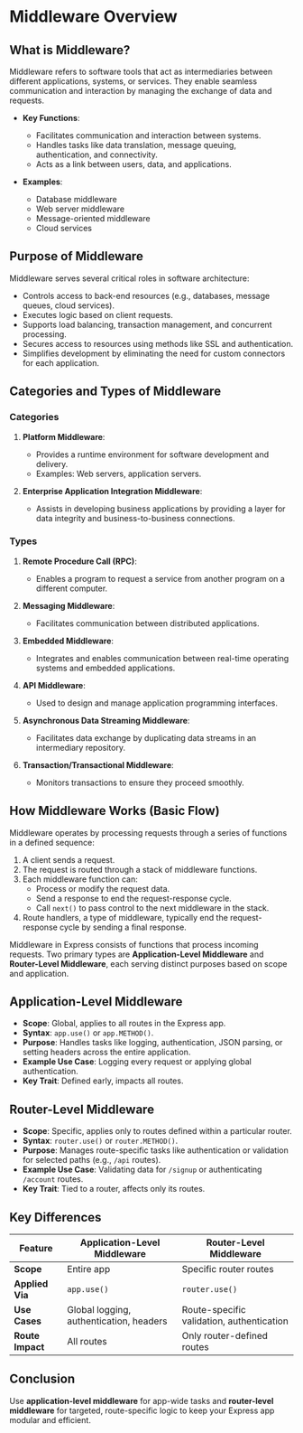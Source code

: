 # Middleware Overview

## What is Middleware?
Middleware refers to software tools that act as intermediaries between different applications, systems, or services. They enable seamless communication and interaction by managing the exchange of data and requests.

- **Key Functions**:
  - Facilitates communication and interaction between systems.
  - Handles tasks like data translation, message queuing, authentication, and connectivity.
  - Acts as a link between users, data, and applications.

- **Examples**:
  - Database middleware
  - Web server middleware
  - Message-oriented middleware
  - Cloud services

## Purpose of Middleware
Middleware serves several critical roles in software architecture:

- Controls access to back-end resources (e.g., databases, message queues, cloud services).
- Executes logic based on client requests.
- Supports load balancing, transaction management, and concurrent processing.
- Secures access to resources using methods like SSL and authentication.
- Simplifies development by eliminating the need for custom connectors for each application.

## Categories and Types of Middleware

### Categories
1. **Platform Middleware**:
   - Provides a runtime environment for software development and delivery.
   - Examples: Web servers, application servers.

2. **Enterprise Application Integration Middleware**:
   - Assists in developing business applications by providing a layer for data integrity and business-to-business connections.

### Types
1. **Remote Procedure Call (RPC)**:
   - Enables a program to request a service from another program on a different computer.

2. **Messaging Middleware**:
   - Facilitates communication between distributed applications.

3. **Embedded Middleware**:
   - Integrates and enables communication between real-time operating systems and embedded applications.

4. **API Middleware**:
   - Used to design and manage application programming interfaces.

5. **Asynchronous Data Streaming Middleware**:
   - Facilitates data exchange by duplicating data streams in an intermediary repository.

6. **Transaction/Transactional Middleware**:
   - Monitors transactions to ensure they proceed smoothly.

## How Middleware Works (Basic Flow)
Middleware operates by processing requests through a series of functions in a defined sequence:

1. A client sends a request.
2. The request is routed through a stack of middleware functions.
3. Each middleware function can:
   - Process or modify the request data.
   - Send a response to end the request-response cycle.
   - Call `next()` to pass control to the next middleware in the stack.
4. Route handlers, a type of middleware, typically end the request-response cycle by sending a final response.

Middleware in Express consists of functions that process incoming requests. Two primary types are **Application-Level Middleware** and **Router-Level Middleware**, each serving distinct purposes based on scope and application.

## Application-Level Middleware
- **Scope**: Global, applies to all routes in the Express app.
- **Syntax**: `app.use()` or `app.METHOD()`.
- **Purpose**: Handles tasks like logging, authentication, JSON parsing, or setting headers across the entire application.
- **Example Use Case**: Logging every request or applying global authentication.
- **Key Trait**: Defined early, impacts all routes.

## Router-Level Middleware
- **Scope**: Specific, applies only to routes defined within a particular router.
- **Syntax**: `router.use()` or `router.METHOD()`.
- **Purpose**: Manages route-specific tasks like authentication or validation for selected paths (e.g., `/api` routes).
- **Example Use Case**: Validating data for `/signup` or authenticating `/account` routes.
- **Key Trait**: Tied to a router, affects only its routes.

## Key Differences
| Feature                  | Application-Level Middleware            | Router-Level Middleware                 |
|--------------------------|-----------------------------------------|----------------------------------------|
| **Scope**                | Entire app                             | Specific router routes                 |
| **Applied Via**          | `app.use()`                            | `router.use()`                         |
| **Use Cases**            | Global logging, authentication, headers | Route-specific validation, authentication |
| **Route Impact**         | All routes                             | Only router-defined routes             |

## Conclusion
Use **application-level middleware** for app-wide tasks and **router-level middleware** for targeted, route-specific logic to keep your Express app modular and efficient.